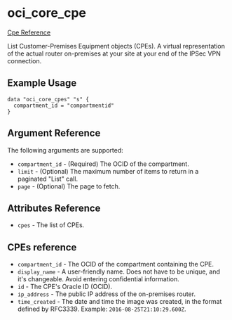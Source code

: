 # oci\_core\_cpe

[Cpe Reference][7f9e168e]

  [7f9e168e]: https://docs.us-phoenix-1.oraclecloud.com/api/#/en/iaas/20160918/Cpe/ "CpeReference"

List Customer-Premises Equipment objects (CPEs). A virtual representation of the actual router on-premises at your site at your end of the IPSec VPN connection.

## Example Usage

```
data "oci_core_cpes" "s" {
  compartment_id = "compartmentid"
}
```

## Argument Reference

The following arguments are supported:

* `compartment_id` - (Required) The OCID of the compartment.
* `limit` - (Optional) The maximum number of items to return in a paginated "List" call.
* `page` - (Optional) The page to fetch.

## Attributes Reference

* `cpes` - The list of CPEs.

## CPEs reference
* `compartment_id` - The OCID of the compartment containing the CPE.
* `display_name` - A user-friendly name. Does not have to be unique, and it's changeable. Avoid entering confidential information.
* `id` - The CPE's Oracle ID (OCID).
* `ip_address` - The public IP address of the on-premises router.
* `time_created` - The date and time the image was created, in the format defined by RFC3339.  Example: `2016-08-25T21:10:29.600Z`.
